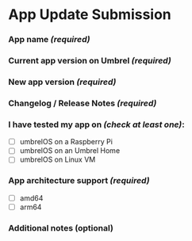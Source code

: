 <!-- 
Thank you for submitting an update for an existing app on the Umbrel App Store! 
Please fill out all sections below to help us review and merge your update smoothly.
-->

# App Update Submission

### App name *(required)*
<!-- Name of the app being updated -->

### Current app version on Umbrel *(required)*
<!-- Version currently listed in the Umbrel App Store -->
<!-- Example: 1.5.0 -->

### New app version *(required)*
<!-- Version you are updating to -->
<!-- Example: 1.6.0 -->

### Changelog / Release Notes *(required)*
<!-- Briefly summarize what's new, fixed, or changed in this update -->
<!-- You can link to the official upstream changelog if available -->
<!-- Example:
- Updated to Nextcloud 1.6.0
- Fixed login redirect issue
- Added Redis cache support
-->

### I have tested my app on *(check at least one)*:
* [ ]  umbrelOS on a Raspberry Pi
* [ ]  umbrelOS on an Umbrel Home
* [ ]  umbrelOS on Linux VM

### App architecture support *(required)*
<!-- Confirm which architectures this update supports -->
* [ ]  amd64
* [ ]  arm64

### Additional notes (optional)
<!-- Add any other context, dependencies, or important details related to this update -->
<!-- Example: Requires new environment variable APP_URL -->
